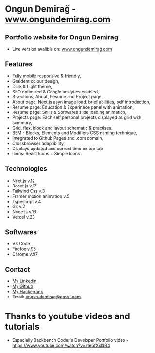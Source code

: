 # Ongun Demirağ - www.ongundemirag.com

## Portfolio website for Ongun Demirag

- Live version avalible on: www.ongundemirag.com

## Features

- Fully mobile responsive & friendly,
- Graident colour design,
- Dark & Light theme,
- SEO optimized & Google analytics enabled,
- 3 sections, About, Resume and Project page,
- About page: Next.js asyn image load, brief abilities, self introduction,
- Resume page: Education & Experinece panel with animation,
- Resume page: Skills & Softwares slide loading animation,
- Projects page: Each self,personal projects displayed as grid with summary,
- Grid, flex, block and layout schematic & practises,
- BEM - Blocks, Elements and Modifiers CSS naming technique,
- Integrated to Github Pages and .com domain,
- Crossbrowser adaptibility,
- Displays updated and current time on top tab
- Icons: React Icons + Simple Icons

## Technologies

- Next.js v.12
- React.js v.17
- Tailwind Css v.3
- Framer motion animation v.5
- Typescript v.4
- Git v.2
- Node.js v.13
- Vercel v.23

## Softwares

- VS Code
- Firefox v.95
- Chrome v.97

## Contact

- [My Linkedin](https://www.linkedin.com/in/ongun-demirag/)
- [My Github](https://github.com/wodsuz)
- [My Hackerrank](https://www.hackerrank.com/wodsuz)
- Email: ongun.demirag@gmail.com

# Thanks to youtube videos and tutorials

- Especially Backbench Coder's Developer Portfolio video - https://www.youtube.com/watch?v=atebfXxl9B4
